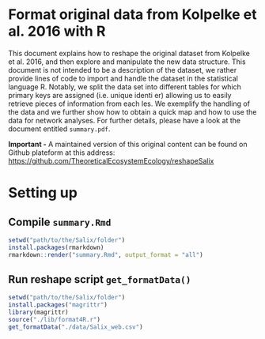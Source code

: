 # Format original data from Kolpelke et al. 2016 with R

This document explains how to reshape the original dataset from Kolpelke et al. 2016, and then explore and manipulate the new data structure. This document is not intended to be a description of the dataset, we rather provide lines of code to import and handle the dataset in the statistical language R. Notably, we split the data set into different tables for which primary keys are assigned (i.e. unique identi er) allowing us to easily retrieve pieces of information from each  les. We exemplify the handling of the data and we further show how to obtain a quick map and how to use the data for network analyses. For further details, please have a look at the document entitled `summary.pdf`.

**Important -** A maintained version of this original content can be found on Github plateform at this address: https://github.com/TheoreticalEcosystemEcology/reshapeSalix

# Setting up

## Compile `summary.Rmd`

```r
setwd("path/to/the/Salix/folder")
install.packages(rmarkdown)
rmarkdown::render("summary.Rmd", output_format = "all")
```

## Run reshape script `get_formatData()`

```r
setwd("path/to/the/Salix/folder")
install.packages("magrittr")
library(magrittr)
source("./lib/format4R.r")
get_formatData("./data/Salix_web.csv")
```
